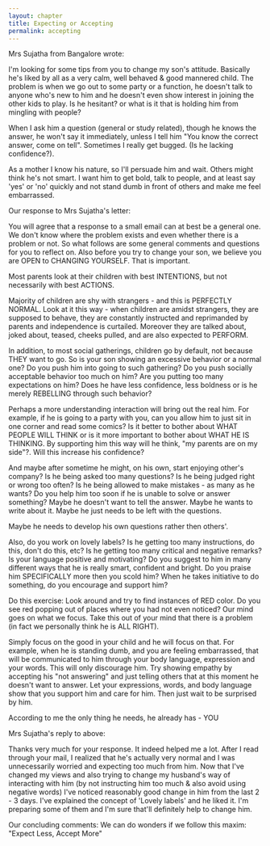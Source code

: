 ```yaml
---
layout: chapter
title: Expecting or Accepting
permalink: accepting
---
```

                    
Mrs Sujatha from Bangalore wrote:

I'm looking for some tips from you to change my son's attitude. Basically he's liked by all as a very calm, well behaved & good mannered child. The problem is when we go out to some party or a function, he doesn't talk to anyone who's new to him and he doesn't even show interest in joining the other kids to play. Is he hesitant? or what is it that is holding him from mingling with people?

When I ask him a question (general or study related), though he knows the answer, he won't say it immediately, unless I tell him "You know the correct answer, come on tell". Sometimes I really get bugged. (Is he lacking confidence?).

As a mother I know his nature, so I'll persuade him and wait. Others might think he's not smart. I want him to get bold, talk to people, and at least say 'yes' or 'no' quickly and not stand dumb in front of others and make me feel embarrassed.

Our response to Mrs Sujatha's letter:

You will agree that a response to a small email can at best be a general one. We don't know where the problem exists and even whether there is a problem or not. So what follows are some general comments and questions
for you to reflect on. Also before you try to change your son, we believe you are OPEN to CHANGING YOURSELF. That is important.

Most parents look at their children with best INTENTIONS, but not necessarily with best ACTIONS.

Majority of children are shy with strangers - and this is PERFECTLY NORMAL. Look at it this way - when children are amidst strangers, they are supposed to behave, they are constantly instructed and reprimanded by parents and independence is curtailed. Moreover they are talked about, joked about, teased, cheeks pulled, and are also expected to PERFORM.

In addition, to most social gatherings, children go by default, not because THEY want to go. So is your son showing an excessive behavior or a normal one? Do you push him into going to such gathering? Do you push socially acceptable behavior too much on him? Are you putting too many expectations on him? Does he have less confidence, less boldness or is he merely REBELLING through such behavior?

Perhaps a more understanding interaction will bring out the real him. For example, if he is going to a party with you, can you allow him to just sit in one corner and read some comics? Is it better to bother about WHAT PEOPLE WILL THINK or is it more important to bother about WHAT HE IS THINKING. By supporting him this way will he think, "my parents are on my side"?. Will this increase his confidence?

And maybe after sometime he might, on his own, start enjoying other's company? Is he being asked too many questions? Is he being judged right or wrong too often? Is he being allowed to make mistakes - as many as he wants? Do you help him too soon if he is unable to solve or answer something? Maybe he doesn't want to tell the answer. Maybe he wants to write about it. Maybe he just needs to be left with the questions.

Maybe he needs to develop his own questions rather then others'.

Also, do you work on lovely labels? Is he getting too many instructions, do this, don't do this, etc? Is he getting too many critical and negative remarks? Is your language positive and motivating? Do you suggest to him in many
different ways that he is really smart, confident and bright. Do you praise him SPECIFICALLY more then you scold him? When he takes initiative to do something, do you encourage and support him?

Do this exercise:
Look around and try to find instances of RED color. Do you see red popping out of places where you had not even noticed? Our mind goes on what we focus. Take this out of your mind that there is a problem (in fact we personally think he is ALL RIGHT).

Simply focus on the good in your child and he will focus on that. For example, when he is standing dumb, and you are feeling embarrassed, that will be communicated to him through your body language, expression and your words. This will only discourage him. Try showing empathy by accepting his "not answering" and just telling others that at this moment he doesn't want to answer. Let your expressions, words, and body language show that you support him and care for him. Then just wait to be surprised by him.

According to me the only thing he needs, he already has - YOU

Mrs Sujatha's reply to above:

Thanks very much for your response. It indeed helped me a lot. After I read
through your mail, I realized that he's actually very normal and I was unnecessarily
worried and expecting too much from him. Now that I've changed my views and also
trying to change my husband's way of interacting with him (by not instructing him
too much & also avoid using negative words) I've noticed reasonably good change
in him from the last 2 - 3 days. I've explained the concept of 'Lovely labels' and he
liked it. I'm preparing some of them and I'm sure that'll definitely help to change him.

Our concluding comments: We can do wonders if we follow this maxim:                   
"Expect Less, Accept More" 